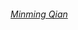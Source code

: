 ---
---

<html lang="en">
<head>
	<meta charset="UTF-8">
	<title></title>
	<link rel="stylesheet" type="text/css" href="/css/style.css">
	<style type="text/css"></style>
</head>
<body>
	<div id="content">
		<div id="text">
			<div id="name">
			<a href="/home/">
				<h6>Minming Qian</h6>
			</a>
			</div>
		</div>
	</div>	
</body>
</html>
